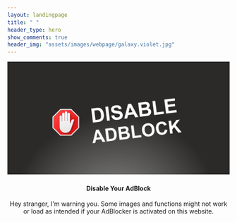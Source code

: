 ```yaml
---
layout: landingpage
title: " "
header_type: hero
show_comments: true
header_img: "assets/images/webpage/galaxy.violet.jpg"
---
```


![Disable AdBlock](assets/images/000.009.png)

<h4> <p align="center"> Disable Your AdBlock </p> </h4>
<p align="center">
Hey stranger, I'm warning you. Some images and functions might not work or load as intended if your AdBlocker is activated on this website.
</p>
